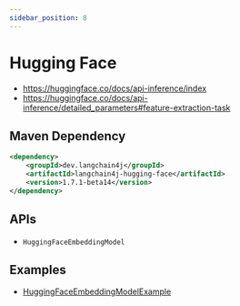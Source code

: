 ```yaml
---
sidebar_position: 8
---
```


# Hugging Face

- https://huggingface.co/docs/api-inference/index
- https://huggingface.co/docs/api-inference/detailed_parameters#feature-extraction-task

## Maven Dependency

```xml
<dependency>
    <groupId>dev.langchain4j</groupId>
    <artifactId>langchain4j-hugging-face</artifactId>
    <version>1.7.1-beta14</version>
</dependency>
```

## APIs

- `HuggingFaceEmbeddingModel`


## Examples

- [HuggingFaceEmbeddingModelExample](https://github.com/langchain4j/langchain4j-examples/blob/main/other-examples/src/main/java/embedding/model/HuggingFaceEmbeddingModelExample.java)
